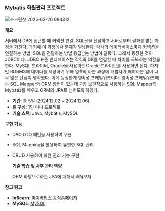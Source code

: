### Mybatis 회원관리 프로젝트 
![스크린샷 2025-02-20 094312](https://github.com/user-attachments/assets/fb7a88d0-99fc-41de-af33-626bb7833317)




**개요**

서버에서 DB에 접근할 때 커넥션 연결, SQL문을 전달하고 서버로부터 결과를 받는 과정을 거친다. 과거에 이 과정에서 문제가 발생한다. 각각의 데이터베이스마다 커넥션을 연결하는 방법, SQL을 전달하는 방법 응답받는 방법이 달랐다. 그래서 등장한 것이 JDBC이다. 
JDBC 표준 인터페이스는 각각의 DB를 연결할 때 차이를 극복하는 역할을 한다. MySQL 드라이버, Oracle을 사용하면 Oracle 드라이브를 사용하면 된다. 
 하지만 RDBMS에 데이터를 저장하기 위해 영속화 하는 과정에 개발자가 해야하는 일이 너무 많은 단점이 명확했다. 이에 등장한게 영속성 프레임워크이다.  영속성 프레임워크에는 SQL Mapper와 ORM 방법이 있는데 가장 보편적으로 사용하는 SQL Mapper의 Mybatis를 배우고 ORM의 JPA로 넘어도록 하겠다. 


- **기간**: 총 5일  (2024.12.02 ~ 2024.12.06)
- **팀 구성**: 1인 미니 프로젝트 
- **기술 스택**: Java, Mybatis, MySQL  

**구현 기능**

- DAO,DTO 패턴을 사용하여 구현 

- SQL Mapping을 활용하여 유연한 SQL 관리  

- CRUD 사용하여 회원 관리 기능 구현 




    
  **기술 학습 및 사후 관리 역량**

    ORM 바탕으로하는 JPA에 대해서 배워보자 
    
    
    

**참고 링크**
- **Inflearn**: [마이바티스 공식홈페이지](https://mybatis.org/mybatis-3/)
- **MySQL**: [MySQL](https://www.mysql.com/)

